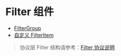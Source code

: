 # Filter 组件

- [FilterGroup](/components/filter/filter-group/)
- [自定义 FilterItem](/components/filter/custom-filter-item/)

> 协议层 Filter 结构请参考：[Filter 协议说明](/learn/filter)
